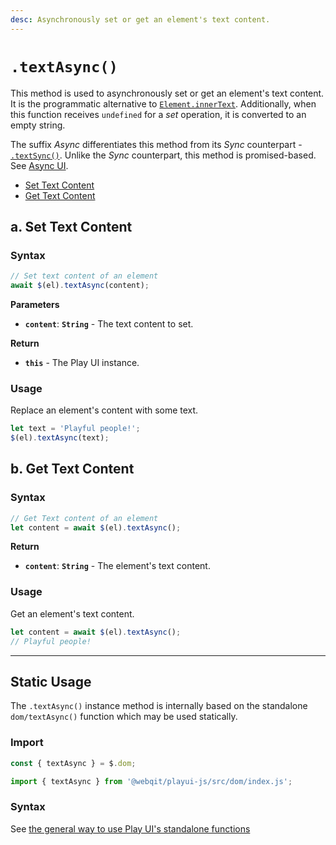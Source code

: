 ```yaml
---
desc: Asynchronously set or get an element's text content.
---
```

# `.textAsync()`

This method is used to asynchronously set or get an element's text content. It is the programmatic alternative to [`Element.innerText`](https://developer.mozilla.org/en-US/docs/Web/API/HTMLElement/innerText). Additionally, when this function receives `undefined` for a *set* operation, it is converted to an empty string.

The suffix *Async* differentiates this method from its *Sync* counterpart - [`.textSync()`](../textSync). Unlike the *Sync* counterpart, this method is promised-based. See [Async UI](../../../getting-started/overview#meet-async-ui).

+ [Set Text Content](#a-set-text-content)
+ [Get Text Content](#b-get-text-content)

## a. Set Text Content

### Syntax

```js
// Set text content of an element
await $(el).textAsync(content);
```

**Parameters**

+ **`content`**: **`String`** - The text content to set.

**Return**

+ **`this`** - The Play UI instance.

### Usage

Replace an element's content with some text.

```js
let text = 'Playful people!';
$(el).textAsync(text);
```

## b. Get Text Content

### Syntax

```js
// Get Text content of an element
let content = await $(el).textAsync();
```

**Return**

+ **`content`**: **`String`** - The element's text content.

### Usage

Get an element's text content.

```js
let content = await $(el).textAsync();
// Playful people!
```

------

## Static Usage

The `.textAsync()` instance method is internally based on the standalone `dom/textAsync()` function which may be used statically.

### Import

```js
const { textAsync } = $.dom;
```
```js
import { textAsync } from '@webqit/playui-js/src/dom/index.js';
```

### Syntax

See [the general way to use Play UI's standalone functions](../../../getting-started/overview#use-as-descrete-utilities)
